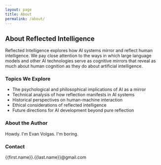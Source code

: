 ```yaml
---
layout: page
title: About
permalink: /about/
---
```


## About Reflected Intelligence

Reflected Intelligence explores how AI systems mirror and reflect human intelligence. We pay close attention to the ways in which large language models and other AI technologies serve as cognitive mirrors that reveal as much about human cognition as they do about artificial intelligence.

### Topics We Explore

- The psychological and philosophical implications of AI as a mirror
- Technical analysis of how reflection manifests in AI systems
- Historical perspectives on human-machine interaction
- Ethical considerations of reflected intelligence
- Future directions for AI development beyond pure reflection

### About the Author

Howdy. I'm Evan Volgas. I'm boring.

### Contact

{{first.name}}.{{last.name}}@gmail.com


